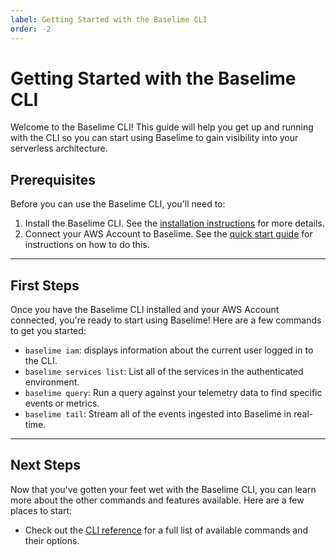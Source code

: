 ```yaml
---
label: Getting Started with the Baselime CLI
order: -2
---
```


# Getting Started with the Baselime CLI

Welcome to the Baselime CLI! This guide will help you get up and running with the CLI so you can start using Baselime to gain visibility into your serverless architecture.

## Prerequisites
Before you can use the Baselime CLI, you'll need to:

1. Install the Baselime CLI. See the [installation instructions](./install.md) for more details.
2. Connect your AWS Account to Baselime. See the [quick start guide](../readme.md) for instructions on how to do this.

---

## First Steps

Once you have the Baselime CLI installed and your AWS Account connected, you're ready to start using Baselime! Here are a few commands to get you started:

- `baselime iam`: displays information about the current user logged in to the CLI.
- `baselime services list`: List all of the services in the authenticated environment.
- `baselime query`: Run a query against your telemetry data to find specific events or metrics.
- `baselime tail`: Stream all of the events ingested into Baselime in real-time.

---

## Next Steps

Now that you've gotten your feet wet with the Baselime CLI, you can learn more about the other commands and features available. Here are a few places to start:

- Check out the [CLI reference](./reference/query.md) for a full list of available commands and their options.

